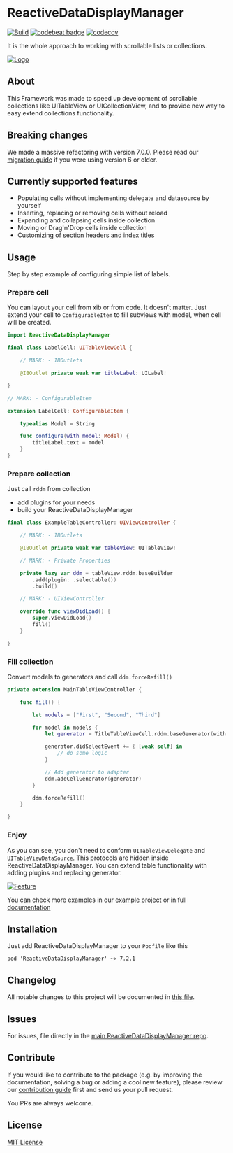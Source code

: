# ReactiveDataDisplayManager

[![Build](https://github.com/surfstudio/ReactiveDataDisplayManager/actions/workflows/Build.yml/badge.svg)](https://github.com/surfstudio/ReactiveDataDisplayManager/actions/workflows/Build.yml)
[![codebeat badge](https://codebeat.co/badges/aa8b4a6a-970f-4e1b-8400-bfe902f8aa68)](https://codebeat.co/projects/github-com-surfstudio-reactivedatadisplaymanager-develop)
[![codecov](https://codecov.io/gh/surfstudio/ReactiveDataDisplayManager/branch/master/graph/badge.svg)](https://codecov.io/gh/surfstudio/ReactiveDataDisplayManager)

It is the whole approach to working with scrollable lists or collections.

[![Logo](https://i.ibb.co/zs8P9c3/716-225-Reactive-Logo.jpg)](https://ibb.co/Q98YSBW)

## About

This Framework was made to speed up development of scrollable collections like UITableView or UICollectionView, and to provide new way to easy extend collections functionality.

## Breaking changes

We made a massive refactoring with version 7.0.0.
Please read our [migration guide](/Documentation/MigrationGuide.md) if you were using version 6 or older.

## Currently supported features

- Populating cells without implementing delegate and datasource by yourself
- Inserting, replacing or removing cells without reload
- Expanding and collapsing cells inside collection
- Moving or Drag'n'Drop cells inside collection
- Customizing of section headers and index titles

## Usage

Step by step example of configuring simple list of labels.

### Prepare cell

You can layout your cell from xib or from code. It doesn't matter.
Just extend your cell to `ConfigurableItem` to fill subviews with model, when cell will be created.

```swift
import ReactiveDataDisplayManager

final class LabelCell: UITableViewCell {

    // MARK: - IBOutlets

    @IBOutlet private weak var titleLabel: UILabel!

}

// MARK: - ConfigurableItem

extension LabelCell: ConfigurableItem {

    typealias Model = String

    func configure(with model: Model) {
        titleLabel.text = model
    }
}
```

### Prepare collection

Just call `rddm` from collection
- add plugins for your needs
- build your ReactiveDataDisplayManager

```swift
final class ExampleTableController: UIViewController {

    // MARK: - IBOutlets

    @IBOutlet private weak var tableView: UITableView!

    // MARK: - Private Properties

    private lazy var ddm = tableView.rddm.baseBuilder
        .add(plugin: .selectable())
        .build()

    // MARK: - UIViewController

    override func viewDidLoad() {
        super.viewDidLoad()
        fill()
    }

}
```

### Fill collection

Convert models to generators and call `ddm.forceRefill()`

```swift
private extension MainTableViewController {

    func fill() {

        let models = ["First", "Second", "Third"]

        for model in models {
            let generator = TitleTableViewCell.rddm.baseGenerator(with: model)

            generator.didSelectEvent += { [weak self] in
                // do some logic
            }

            // Add generator to adapter
            ddm.addCellGenerator(generator)
        }

        ddm.forceRefill()
    }

}
```

### Enjoy

As you can see, you don't need to conform `UITableViewDelegate` and `UITableViewDataSource`. This protocols are hidden inside ReactiveDataDisplayManager.
You can extend table functionality with adding plugins and replacing generator.

[![Feature](https://i.ibb.co/WFrzQNK/2021-02-20-15-52-34.png)](https://ibb.co/mtnymrz)

You can check more examples in our [example project](/Example/) or in full [documentation](/Documentation/Entities.md)


## Installation

Just add ReactiveDataDisplayManager to your `Podfile` like this

```
pod 'ReactiveDataDisplayManager' ~> 7.2.1
```

## Changelog

All notable changes to this project will be documented in [this file](./CHANGELOG.md).

## Issues

For issues, file directly in the [main ReactiveDataDisplayManager repo](https://github.com/surfstudio/ReactiveDataDisplayManager).

## Contribute

If you would like to contribute to the package (e.g. by improving the documentation, solving a bug or adding a cool new feature), please review our [contribution guide](/Documentation/ContributingGuide.md) first and send us your pull request.

You PRs are always welcome.

## License

[MIT License](LICENSE)
